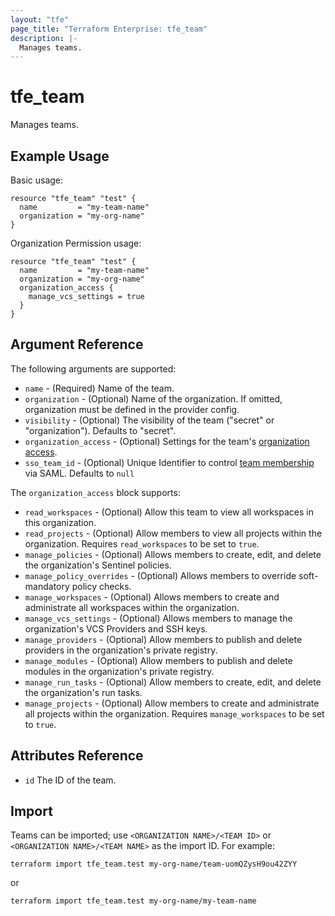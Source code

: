```yaml
---
layout: "tfe"
page_title: "Terraform Enterprise: tfe_team"
description: |-
  Manages teams.
---
```


# tfe_team

Manages teams.

## Example Usage

Basic usage:

```hcl
resource "tfe_team" "test" {
  name         = "my-team-name"
  organization = "my-org-name"
}
```

Organization Permission usage:

```hcl
resource "tfe_team" "test" {
  name         = "my-team-name"
  organization = "my-org-name"
  organization_access {
    manage_vcs_settings = true
  }
}
```

## Argument Reference

The following arguments are supported:

* `name` - (Required) Name of the team.
* `organization` - (Optional) Name of the organization. If omitted, organization must be defined in the provider config.
* `visibility` - (Optional) The visibility of the team ("secret" or "organization"). Defaults to "secret".
* `organization_access` - (Optional) Settings for the team's [organization access](https://developer.hashicorp.com/terraform/cloud-docs/users-teams-organizations/permissions#organization-permissions).
* `sso_team_id` - (Optional) Unique Identifier to control [team membership](https://developer.hashicorp.com/terraform/cloud-docs/users-teams-organizations/single-sign-on#team-names-and-sso-team-ids) via SAML. Defaults to `null`

The `organization_access` block supports:

* `read_workspaces` - (Optional) Allow this team to view all workspaces in this organization.
* `read_projects` - (Optional) Allow members to view all projects within the organization. Requires `read_workspaces` to be set to `true`.
* `manage_policies` - (Optional) Allows members to create, edit, and delete the organization's Sentinel policies.
* `manage_policy_overrides` - (Optional) Allows members to override soft-mandatory policy checks.
* `manage_workspaces` - (Optional) Allows members to create and administrate all workspaces within the organization.
* `manage_vcs_settings` - (Optional) Allows members to manage the organization's VCS Providers and SSH keys.
* `manage_providers` - (Optional) Allow members to publish and delete providers in the organization's private registry.
* `manage_modules` - (Optional) Allow members to publish and delete modules in the organization's private registry.
* `manage_run_tasks` - (Optional) Allow members to create, edit, and delete the organization's run tasks.
* `manage_projects` - (Optional) Allow members to create and administrate all projects within the organization. Requires `manage_workspaces` to be set to `true`.

## Attributes Reference

* `id` The ID of the team.

## Import

Teams can be imported; use `<ORGANIZATION NAME>/<TEAM ID>` or `<ORGANIZATION NAME>/<TEAM NAME>` as the import ID. For
example:

```shell
terraform import tfe_team.test my-org-name/team-uomQZysH9ou42ZYY
```
or
```shell
terraform import tfe_team.test my-org-name/my-team-name
```

